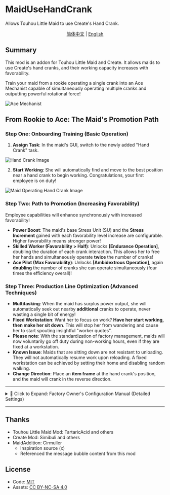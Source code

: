 # MaidUseHandCrank

Allows Touhou Little Maid to use Create's Hand Crank.

<p align="center">
    <a href="README.md">简体中文</a> | 
    <a href="README.en_us.md">English</a>
</p>

## Summary

This mod is an addon for Touhou Little Maid and Create. It allows maids to use Create's hand cranks, and their working capacity increases with favorability.

Train your maid from a rookie operating a single crank into an Ace Mechanist capable of simultaneously operating multiple cranks and outputting powerful rotational force!

![Ace Mechanist](https://s2.loli.net/2025/09/23/FjGfo6ESyCtLJlB.png)

## From Rookie to Ace: The Maid's Promotion Path

### Step One: Onboarding Training (Basic Operation)
1.  **Assign Task**: In the maid's GUI, switch to the newly added "Hand Crank" task.

![Hand Crank Image](https://s2.loli.net/2025/09/13/icLEZt92NgwVqpA.png)

2.  **Start Working**: She will automatically find and move to the best position near a hand crank to begin working. Congratulations, your first employee is on duty!

![Maid Operating Hand Crank Image](https://s2.loli.net/2025/09/13/yrZ3Yo1qBUazGIL.png)

### Step Two: Path to Promotion (Increasing Favorability)

Employee capabilities will enhance synchronously with increased favorability!

-   **Power Boost**: The maid's base Stress Unit (SU) and the **Stress Increment** gained with each favorability level increase are configurable. Higher favorability means stronger power!
-   **Skilled Worker (Favorability > Half)**: Unlocks **[Endurance Operation]**, doubling the duration of each crank interaction. This allows her to free her hands and simultaneously operate **twice** the number of cranks!
-   **Ace Pilot (Max Favorability)**: Unlocks **[Ambidextrous Operation]**, again **doubling** the number of cranks she can operate simultaneously (four times the efficiency overall)!

### Step Three: Production Line Optimization (Advanced Techniques)
-   **Multitasking**: When the maid has surplus power output, she will automatically seek out nearby **additional** cranks to operate, never wasting a single bit of energy!
-   **Fixed Workstation**: Want her to focus on work? **Have her start working, then make her sit down**. This will stop her from wandering and cause her to start spouting insightful "worker quotes".
  -   **Please note**: With the standardization of factory management, maids will now voluntarily go off duty during non-working hours, even if they are fixed at a workstation.
  -   **Known Issue**: Maids that are sitting down are not resistant to unloading. They will not automatically resume work upon reloading. A fixed workstation can be achieved by setting their home and disabling random walking.
-   **Change Direction**: Place an **item frame** at the hand crank's position, and the maid will crank in the reverse direction.

---

<details>
<summary>🔧 Click to Expand: Factory Owner's Configuration Manual (Detailed Settings)</summary>

Now, all configuration items are clearly divided into three categories in-game, allowing for precise management.

### General

| Config Item   | Default | Description                                                                                     |
|:--------------|:-------:|:------------------------------------------------------------------------------------------------|
| Task Priority |   `5`   | The priority of hand crank tasks. The task needs to be reset to take effect after modification. |

### Behavior

| Config Item                 |  Default   | Description                                                                                                                               |
|:----------------------------|:----------:|:------------------------------------------------------------------------------------------------------------------------------------------|
| Center Search Radius(block) | `0` (auto) | Search radius for hand cranks centered around the work center (player/home). Meeting either radius is sufficient. 0 is auto.              |
| Maid Search Radius(block)   | `0` (auto) | Search radius for hand cranks centered around the maid herself. Meeting either radius is sufficient. 0 is auto.                           |
| Reach Radius(block)         |    `4`     | Maximum interaction distance between the maid and the crank.                                                                              |
| Smarter Maid                |   `true`   | The maid will lock on to the target crank before she gets to it to prevent a scramble.                                                    |
| Random Walk                 |   `true`   | Allow maids to "fish with pay". Turning off stabilizes the production line, but increases "work pressure" on employees (trigger bubbles). |
| ItemFrame Interaction       |   `true`   | Allow using the Item Frame to reverse the direction of the maid's operation.                                                              |

### Work

| Config Item                | Default | Description                                                                                                        |
|:---------------------------|:-------:|:-------------------------------------------------------------------------------------------------------------------|
| Chat Bubble Interval(tick) |  `600`  | Average interval for "worker quotes" to appear.                                                                    |
| Operation Interval(tick)   |   `8`   | Determine the frequency of cranking. Needs to be 1~2 ticks less than the duration to maintain continuous rotation. |
| Operation Duration(ticks)  |  `10`   | The amount of time the crank can continue to rotate with each interaction.                                         |
| Base Stress(su)            |  `256`  | Base stress generated when shaking the handle with a maid at zero favorability.                                    |
| Stress Increment(su)       |  `10`   | Additional stress gained per favorability level increase for the maid.                                             |
| Extended Operation         | `true`  | When maid's favorability reaches half level, doubled the duration of crank operation per interaction.              |
| Two-Handed Operation       | `true`  | When maid's favorability reaches maximum level, the maid can operate with both hands.                              |

</details>

---

## Thanks

- Touhou Little Maid Mod: TartaricAcid and others
- Create Mod: Simibuli and others
- MaidAddition: Cirmuller
  - Inspiration source (x)
  - Referenced the message bubble content from this mod

## License
- Code: [MIT](https://mit-license.org/)
- Assets: [CC BY-NC-SA 4.0](https://creativecommons.org/licenses/by-nc-sa/4.0/)